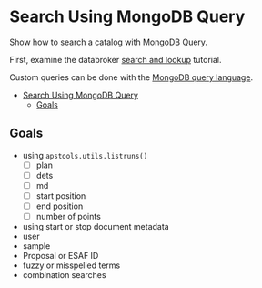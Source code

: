 # Search Using MongoDB Query

Show how to search a catalog with MongoDB Query.

First, examine the databroker [search and lookup](https://blueskyproject.io/databroker/tutorials/search-and-lookup.html) tutorial.

Custom queries can be done with the [MongoDB query language](https://www.mongodb.com/docs/manual/reference/operator/query/).

- [Search Using MongoDB Query](#search-using-mongodb-query)
  - [Goals](#goals)

## Goals

- using `apstools.utils.listruns()`
  - [ ] plan
  - [ ] dets
  - [ ] md
  - [ ] start position
  - [ ] end position
  - [ ] number of points
- using start or stop document metadata
- user
- sample
- Proposal or ESAF ID
- fuzzy or misspelled terms
- combination searches

